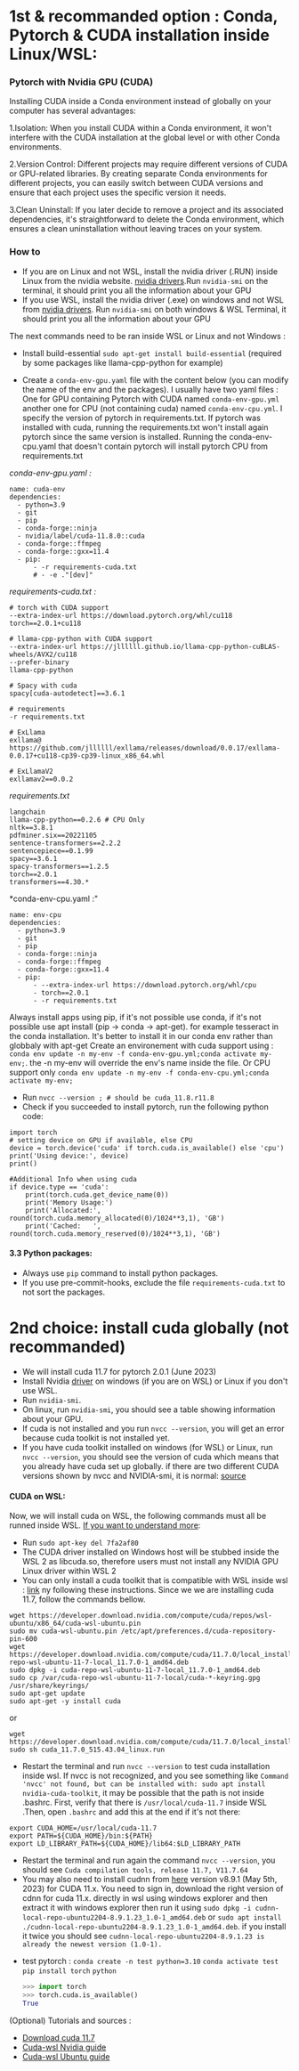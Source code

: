
# 1st & recommanded option : Conda, Pytorch & CUDA installation inside Linux/WSL: 

### Pytorch with Nvidia GPU (CUDA)
Installing CUDA inside a Conda environment instead of globally on your computer has several advantages:

1.Isolation: When you install CUDA within a Conda environment, it won't interfere with the CUDA installation at the global level or with other Conda environments.

2.Version Control: Different projects may require different versions of CUDA or GPU-related libraries. By creating separate Conda environments for different projects, you can easily switch between CUDA versions and ensure that each project uses the specific version it needs.

3.Clean Uninstall: If you later decide to remove a project and its associated dependencies, it's straightforward to delete the Conda environment, which ensures a clean uninstallation without leaving traces on your system.

### How to
- If you are on Linux and not WSL, install the nvidia driver (.RUN) inside Linux  from the nvidia website. [nvidia drivers](https://www.nvidia.fr/Download/index.aspx?lang=fr).Run `nvidia-smi` on the terminal, it should print you all the information about your GPU
- If you use WSL, install the nvidia driver (.exe) on windows and not WSL from [nvidia drivers](https://www.nvidia.fr/Download/index.aspx?lang=fr). Run `nvidia-smi` on both windows & WSL Terminal, it should print you all the information about your GPU

The next commands need to be ran inside WSL or Linux and not Windows :
- Install build-essential `sudo apt-get install build-essential` (required by some packages like llama-cpp-python for example)
  
- Create a `conda-env-gpu.yaml` file with the content below (you can modify the name of the env and the packages). I usually have two yaml files :
One for GPU containing Pytorch with CUDA named `conda-env-gpu.yml` another one for CPU (not containing cuda) named `conda-env-cpu.yml`. I specify the version of pytorch in requirements.txt.
If pytorch was installed with cuda, running the requirements.txt won't install again pytorch since the same version is installed.
Running the conda-env-cpu.yaml that doesn't contain pytorch will install pytorch CPU from requirements.txt

*conda-env-gpu.yaml :* 
```
name: cuda-env
dependencies:
  - python=3.9
  - git
  - pip
  - conda-forge::ninja
  - nvidia/label/cuda-11.8.0::cuda
  - conda-forge::ffmpeg
  - conda-forge::gxx=11.4
  - pip:
      - -r requirements-cuda.txt
      # - -e ."[dev]"

```

*requirements-cuda.txt :* 
```
# torch with CUDA support
--extra-index-url https://download.pytorch.org/whl/cu118
torch==2.0.1+cu118

# llama-cpp-python with CUDA support
--extra-index-url https://jllllll.github.io/llama-cpp-python-cuBLAS-wheels/AVX2/cu118
--prefer-binary
llama-cpp-python

# Spacy with cuda
spacy[cuda-autodetect]==3.6.1

# requirements
-r requirements.txt

# ExLlama
exllama@ https://github.com/jllllll/exllama/releases/download/0.0.17/exllama-0.0.17+cu118-cp39-cp39-linux_x86_64.whl

# ExLlamaV2
exllamav2==0.0.2
```


*requirements.txt*
```
langchain
llama-cpp-python==0.2.6 # CPU Only
nltk==3.8.1
pdfminer.six==20221105
sentence-transformers==2.2.2
sentencepiece==0.1.99
spacy==3.6.1
spacy-transformers==1.2.5
torch==2.0.1
transformers==4.30.*
```

*conda-env-cpu.yaml :"
```
name: env-cpu
dependencies:
  - python=3.9
  - git
  - pip
  - conda-forge::ninja
  - conda-forge::ffmpeg
  - conda-forge::gxx=11.4
  - pip:
      - --extra-index-url https://download.pytorch.org/whl/cpu
      - torch==2.0.1
      - -r requirements.txt
```

Always install apps using pip, if it's not possible use conda, if it's not possible use apt install (pip -> conda -> apt-get). for example tesseract in the conda installation. It's better to install it in our conda env rather than globbaly with apt-get
Create an environement with cuda support using : `conda env update -n my-env -f conda-env-gpu.yml;conda activate my-env;`. the -n my-env will override the env's name inside the file. Or CPU support only `conda env update -n my-env -f conda-env-cpu.yml;conda activate my-env;`

- Run `nvcc --version ; # should be cuda_11.8.r11.8`
- Check if you succeeded to install pytorch, run the following python code: 

```
import torch
# setting device on GPU if available, else CPU
device = torch.device('cuda' if torch.cuda.is_available() else 'cpu')
print('Using device:', device)
print()

#Additional Info when using cuda
if device.type == 'cuda':
    print(torch.cuda.get_device_name(0))
    print('Memory Usage:')
    print('Allocated:', round(torch.cuda.memory_allocated(0)/1024**3,1), 'GB')
    print('Cached:   ', round(torch.cuda.memory_reserved(0)/1024**3,1), 'GB')
```

#### 3.3 Python packages:
- Always use `pip` command to install python packages.
- If you use pre-commit-hooks, exclude the file `requirements-cuda.txt` to not sort the packages.



# 2nd choice: install cuda globally (not recommanded)
* We will install cuda 11.7 for pytorch 2.0.1  (June 2023)    
* Install Nvidia [driver](https://www.nvidia.com/download/index.aspx) on windows (if you are on WSL) or Linux if you don't use WSL.
* Run `nvidia-smi`. 
* On linux, run `nvidia-smi`, you should see a table showing information about your GPU. 
* If cuda is not installed and you run `nvcc --version`, you will get an error because cuda toolkit is not installed yet.   
* If you have cuda toolkit installed on windows (for WSL) or Linux, run `nvcc --version`, you should see the version of cuda which means that you already have cuda set up globally. if there are two different CUDA versions shown by nvcc and NVIDIA-smi, it is normal: [source](https://stackoverflow.com/a/53504578)

#### CUDA on WSL: 
Now, we will install cuda on WSL, the following commands must all be runned inside WSL. [If you want to understand more](https://docs.nvidia.com/cuda/wsl-user-guide/index.html#getting-started-with-cuda-on-wsl):
* Run `sudo apt-key del 7fa2af80`
* The CUDA driver installed on Windows host will be stubbed inside the WSL 2 as libcuda.so, therefore users must not install any NVIDIA GPU Linux driver within WSL 2
* You can only install a cuda toolkit that is compatible with WSL inside wsl : [link](https://developer.nvidia.com/cuda-downloads?target_os=Linux&target_arch=x86_64&Distribution=WSL-Ubuntu&target_version=2.0&target_type=deb_local) ny following these instructions. 
Since we we are installing cuda 11.7, follow the commands bellow.    
```
wget https://developer.download.nvidia.com/compute/cuda/repos/wsl-ubuntu/x86_64/cuda-wsl-ubuntu.pin
sudo mv cuda-wsl-ubuntu.pin /etc/apt/preferences.d/cuda-repository-pin-600
wget https://developer.download.nvidia.com/compute/cuda/11.7.0/local_installers/cuda-repo-wsl-ubuntu-11-7-local_11.7.0-1_amd64.deb
sudo dpkg -i cuda-repo-wsl-ubuntu-11-7-local_11.7.0-1_amd64.deb
sudo cp /var/cuda-repo-wsl-ubuntu-11-7-local/cuda-*-keyring.gpg /usr/share/keyrings/
sudo apt-get update
sudo apt-get -y install cuda
```
or
```
wget https://developer.download.nvidia.com/compute/cuda/11.7.0/local_installers/cuda_11.7.0_515.43.04_linux.run
sudo sh cuda_11.7.0_515.43.04_linux.run   
```
* Restart the terminal and run `nvcc --version` to test cuda installation inside wsl. If nvcc is not recognized, and you see something like `Command 'nvcc' not found, but can be installed with:
sudo apt install nvidia-cuda-toolkit`, it may be possible that the path is not inside .bashrc. First, verify that there is `/usr/local/cuda-11.7` inside WSL .Then, open `.bashrc` and add this at the end if it's not there:
```
export CUDA_HOME=/usr/local/cuda-11.7
export PATH=${CUDA_HOME}/bin:${PATH}
export LD_LIBRARY_PATH=${CUDA_HOME}/lib64:$LD_LIBRARY_PATH   
```   
* Restart the terminal and run again the command `nvcc --version`, you should see `Cuda compilation tools, release 11.7, V11.7.64`  
* You may also need to install cudnn from [here](https://developer.nvidia.com/rdp/cudnn-archive) version v8.9.1 (May 5th, 2023) for CUDA 11.x. You need to sign in, download the right version of cdnn for cuda 11.x. directly in wsl using windows explorer and then extract it with windows explorer then run it using `sudo dpkg -i cudnn-local-repo-ubuntu2204-8.9.1.23_1.0-1_amd64.deb` or  `sudo apt install ./cudnn-local-repo-ubuntu2204-8.9.1.23_1.0-1_amd64.deb`. if you install it twice you should see `cudnn-local-repo-ubuntu2204-8.9.1.23 is already the newest version (1.0-1).`

- test pytorch : 
   `conda create -n test python=3.10`
   `conda activate test`
   `pip install torch`
   `python`
   ```py
   >>> import torch
   >>> torch.cuda.is_available()
   True
   ```
   
(Optional) Tutorials and sources :   
* [Download cuda 11.7](https://developer.nvidia.com/cuda-11-7-0-download-archive?target_os=Linux&target_arch=x86_64&Distribution=WSL-Ubuntu&target_version=2.0&target_type=deb_local)      
* [Cuda-wsl Nvidia guide](https://docs.nvidia.com/cuda/wsl-user-guide/index.html#getting-started-with-cuda-on-wsl-2](https://docs.nvidia.com/cuda/wsl-user-guide/index.html#getting-started-with-cuda-on-wsl-2))
* [Cuda-wsl Ubuntu guide](https://ubuntu.com/tutorials/enabling-gpu-acceleration-on-ubuntu-on-wsl2-with-the-nvidia-cuda-platform#3-install-nvidia-cuda-on-ubuntu)







